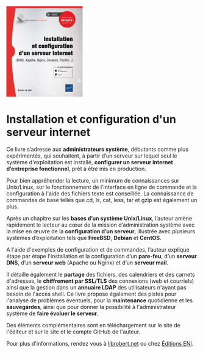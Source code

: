 <img src="images/isbn-9782409026027-1.jpg" alt="Installation et configuration d'un serveur internet" width="200">

# Installation et configuration d'un serveur internet

Ce livre s’adresse aux **administrateurs système**, débutants comme plus expérimentés, qui souhaitent, à partir d’un serveur sur lequel seul le système d'exploitation est installé, **configurer un serveur internet d’entreprise fonctionnel**, prêt à être mis en production.

Pour bien appréhender la lecture, un minimum de connaissances sur Unix/Linux, sur le fonctionnement de l'interface en ligne de commande et la configuration à l'aide des fichiers texte est conseillée. La connaissance de commandes de base telles que cd, ls, cat, less, tar et gzip est également un plus.

Après un chapitre sur les **bases d’un système Unix/Linux**, l’auteur amène rapidement le lecteur au cœur de la mission d’administration système avec la mise en œuvre de la **configuration d’un serveur**, illustrée avec plusieurs systèmes d’exploitation tels que **FreeBSD**, **Debian** et **CentOS**.

A l'aide d'exemples de configuration et de commandes, l’auteur explique étape par étape l'installation et la configuration d’un **pare-feu**, d’un **serveur DNS**, d’un **serveur web** (Apache ou Nginx) et d’un **serveur mail**.

Il détaille également le **partage** des fichiers, des calendriers et des carnets d'adresses, le **chiffrement par SSL/TLS** des connexions (web et courriels) ainsi que la gestion dans un **annuaire LDAP** des utilisateurs n'ayant pas besoin de l'accès shell. Ce livre propose également des pistes pour l'analyse de problèmes éventuels, pour la **maintenance** quotidienne et les **sauvegardes**, ainsi que pour donner la possibilité à l'administrateur système de **faire évoluer le serveur**.

Des éléments complémentaires sont en téléchargement sur le site de l'éditeur et sur le site et le compte GitHub de l'auteur.

Pour plus d'informations, rendez vous à [librobert.net](https://www.librobert.net/livre/internet/index.fr) ou chez [Éditions ENI](https://www.editions-eni.fr/livre/installation-et-configuration-d-un-serveur-internet-bind-apache-nginx-dovecot-postfix-9782409026027).
